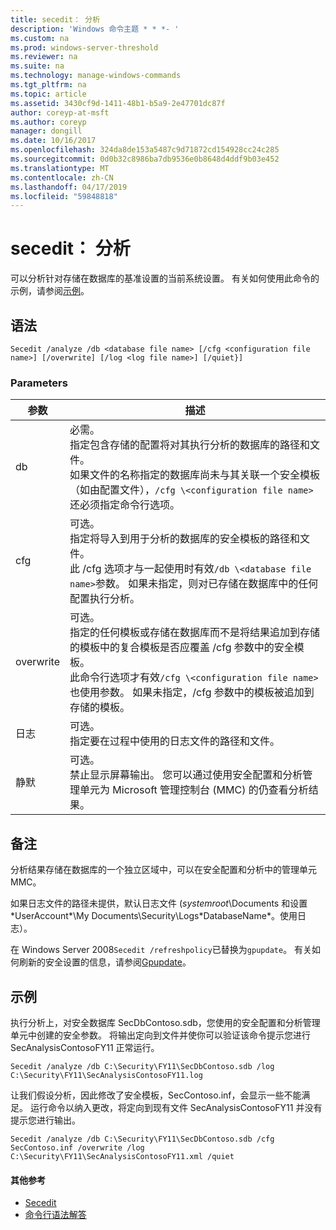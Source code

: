 ```yaml
---
title: secedit： 分析
description: 'Windows 命令主题 * * *- '
ms.custom: na
ms.prod: windows-server-threshold
ms.reviewer: na
ms.suite: na
ms.technology: manage-windows-commands
ms.tgt_pltfrm: na
ms.topic: article
ms.assetid: 3430cf9d-1411-48b1-b5a9-2e47701dc87f
author: coreyp-at-msft
ms.author: coreyp
manager: dongill
ms.date: 10/16/2017
ms.openlocfilehash: 324da8de153a5487c9d71872cd154928cc24c285
ms.sourcegitcommit: 0d0b32c8986ba7db9536e0b8648d4ddf9b03e452
ms.translationtype: MT
ms.contentlocale: zh-CN
ms.lasthandoff: 04/17/2019
ms.locfileid: "59848818"
---
```

# <a name="seceditanalyze"></a>secedit： 分析



可以分析针对存储在数据库的基准设置的当前系统设置。 有关如何使用此命令的示例，请参阅[示例](#BKMK_Examples)。

## <a name="syntax"></a>语法

```
Secedit /analyze /db <database file name> [/cfg <configuration file name>] [/overwrite] [/log <log file name>] [/quiet}]
```

### <a name="parameters"></a>Parameters

|参数|描述|
|---------|-----------|
|db|必需。</br>指定包含存储的配置将对其执行分析的数据库的路径和文件。</br>如果文件的名称指定的数据库尚未与其关联一个安全模板 （如由配置文件），`/cfg \<configuration file name>`还必须指定命令行选项。|
|cfg|可选。</br>指定将导入到用于分析的数据库的安全模板的路径和文件。</br>此 /cfg 选项才与一起使用时有效`/db \<database file name>`参数。 如果未指定，则对已存储在数据库中的任何配置执行分析。|
|overwrite|可选。</br>指定的任何模板或存储在数据库而不是将结果追加到存储的模板中的复合模板是否应覆盖 /cfg 参数中的安全模板。</br>此命令行选项才有效`/cfg \<configuration file name>`也使用参数。 如果未指定，/cfg 参数中的模板被追加到存储的模板。|
|日志|可选。</br>指定要在过程中使用的日志文件的路径和文件。|
|静默|可选。</br>禁止显示屏幕输出。 您可以通过使用安全配置和分析管理单元为 Microsoft 管理控制台 (MMC) 的仍查看分析结果。|

## <a name="remarks"></a>备注

分析结果存储在数据库的一个独立区域中，可以在安全配置和分析中的管理单元 MMC。

如果日志文件的路径未提供，默认日志文件 (*systemroot*\Documents 和设置\*UserAccount*\My Documents\Security\Logs\*DatabaseName*。使用日志）。

在 Windows Server 2008`Secedit /refreshpolicy`已替换为`gpupdate`。 有关如何刷新的安全设置的信息，请参阅[Gpupdate](gpupdate.md)。

## <a name="BKMK_Examples"></a>示例

执行分析上，对安全数据库 SecDbContoso.sdb，您使用的安全配置和分析管理单元中创建的安全参数。 将输出定向到文件并使你可以验证该命令提示您进行 SecAnalysisContosoFY11 正常运行。
```
Secedit /analyze /db C:\Security\FY11\SecDbContoso.sdb /log C:\Security\FY11\SecAnalysisContosoFY11.log
```
让我们假设分析，因此修改了安全模板，SecContoso.inf，会显示一些不能满足。 运行命令以纳入更改，将定向到现有文件 SecAnalysisContosoFY11 并没有提示您进行输出。
```
Secedit /analyze /db C:\Security\FY11\SecDbContoso.sdb /cfg SecContoso.inf /overwrite /log C:\Security\FY11\SecAnalysisContosoFY11.xml /quiet
```

#### <a name="additional-references"></a>其他参考

-   [Secedit](secedit.md)
-   [命令行语法解答](command-line-syntax-key.md)